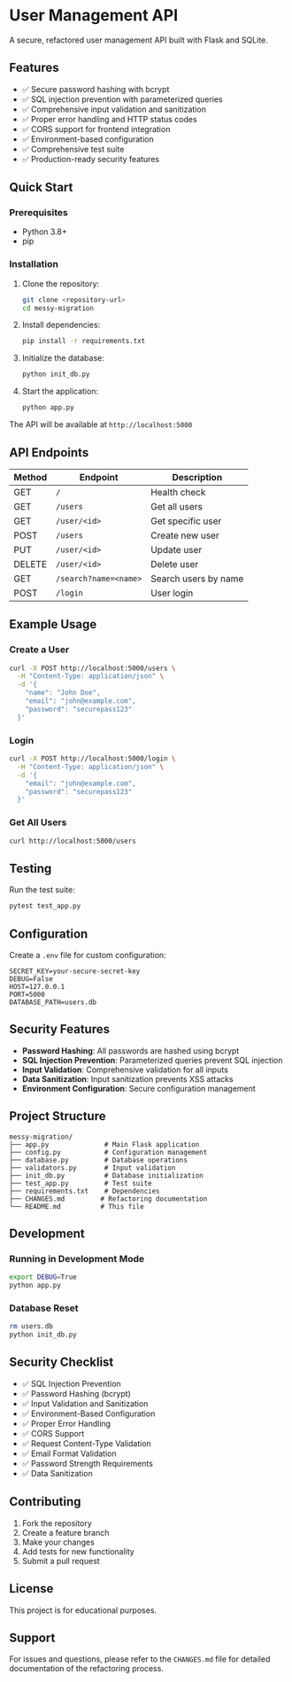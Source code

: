 # User Management API

A secure, refactored user management API built with Flask and SQLite.

## Features

- ✅ Secure password hashing with bcrypt
- ✅ SQL injection prevention with parameterized queries
- ✅ Comprehensive input validation and sanitization
- ✅ Proper error handling and HTTP status codes
- ✅ CORS support for frontend integration
- ✅ Environment-based configuration
- ✅ Comprehensive test suite
- ✅ Production-ready security features

## Quick Start

### Prerequisites

- Python 3.8+
- pip

### Installation

1. Clone the repository:
   ```bash
   git clone <repository-url>
   cd messy-migration
   ```

2. Install dependencies:
   ```bash
   pip install -r requirements.txt
   ```

3. Initialize the database:
   ```bash
   python init_db.py
   ```

4. Start the application:
   ```bash
   python app.py
   ```

The API will be available at `http://localhost:5000`

## API Endpoints

| Method | Endpoint | Description |
|--------|----------|-------------|
| GET | `/` | Health check |
| GET | `/users` | Get all users |
| GET | `/user/<id>` | Get specific user |
| POST | `/users` | Create new user |
| PUT | `/user/<id>` | Update user |
| DELETE | `/user/<id>` | Delete user |
| GET | `/search?name=<name>` | Search users by name |
| POST | `/login` | User login |

## Example Usage

### Create a User
```bash
curl -X POST http://localhost:5000/users \
  -H "Content-Type: application/json" \
  -d '{
    "name": "John Doe",
    "email": "john@example.com",
    "password": "securepass123"
  }'
```

### Login
```bash
curl -X POST http://localhost:5000/login \
  -H "Content-Type: application/json" \
  -d '{
    "email": "john@example.com",
    "password": "securepass123"
  }'
```

### Get All Users
```bash
curl http://localhost:5000/users
```

## Testing

Run the test suite:
```bash
pytest test_app.py
```

## Configuration

Create a `.env` file for custom configuration:

```env
SECRET_KEY=your-secure-secret-key
DEBUG=False
HOST=127.0.0.1
PORT=5000
DATABASE_PATH=users.db
```

## Security Features

- **Password Hashing**: All passwords are hashed using bcrypt
- **SQL Injection Prevention**: Parameterized queries prevent SQL injection
- **Input Validation**: Comprehensive validation for all inputs
- **Data Sanitization**: Input sanitization prevents XSS attacks
- **Environment Configuration**: Secure configuration management

## Project Structure

```
messy-migration/
├── app.py              # Main Flask application
├── config.py           # Configuration management
├── database.py         # Database operations
├── validators.py       # Input validation
├── init_db.py          # Database initialization
├── test_app.py         # Test suite
├── requirements.txt    # Dependencies
├── CHANGES.md         # Refactoring documentation
└── README.md          # This file
```

## Development

### Running in Development Mode
```bash
export DEBUG=True
python app.py
```

### Database Reset
```bash
rm users.db
python init_db.py
```

## Security Checklist

- ✅ SQL Injection Prevention
- ✅ Password Hashing (bcrypt)
- ✅ Input Validation and Sanitization
- ✅ Environment-Based Configuration
- ✅ Proper Error Handling
- ✅ CORS Support
- ✅ Request Content-Type Validation
- ✅ Email Format Validation
- ✅ Password Strength Requirements
- ✅ Data Sanitization

## Contributing

1. Fork the repository
2. Create a feature branch
3. Make your changes
4. Add tests for new functionality
5. Submit a pull request

## License

This project is for educational purposes.

## Support

For issues and questions, please refer to the `CHANGES.md` file for detailed documentation of the refactoring process.